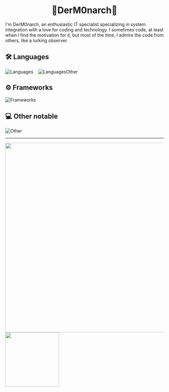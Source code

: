 <h1 align="center">👑DerM0narch👑</h3>

I'm DerM0narch, an enthusiastic IT specialist specializing in system integration with a love for coding and technology. I sometimes code, at least when I find the motivation for it, but most of the time, I admire the code from others, like a lurking observer.

## 🛠️ Languages

![Languages](https://skillicons.dev/icons?i=py,cs,java,js,ts,php) &nbsp;&nbsp; ![LanguagesOther](https://skillicons.dev/icons?i=html,css)

## ⚙️ Frameworks

![Frameworks](https://skillicons.dev/icons?i=flask,django,nodejs,svelte,jquery)

## 💻 Other notable

![Other](https://skillicons.dev/icons?i=godot,unity,docker)

<hr>
<p float="left">
  <img width="600px" src="https://github-profile-summary-cards.vercel.app/api/cards/profile-details?username=DerM0narch&theme=dark">
  <img height="171.422px" src="https://github-readme-stats.vercel.app/api/top-langs/?username=DerM0narch&theme=dark"> 
</p>
